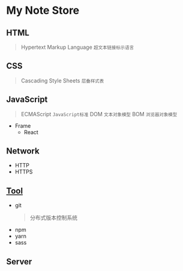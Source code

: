 # My Note Store
## HTML
> Hypertext Markup Language `超文本链接标示语言`

## CSS
> Cascading Style Sheets `层叠样式表`
## JavaScript
> ECMAScript `JavaScript标准`
> DOM `文本对象模型`
> BOM `浏览器对象模型`

- Frame
  - React

## Network
- HTTP
- HTTPS

## [Tool](https://github.com/Sakuraine/note/tree/master/Tool)
- git
    > 分布式版本控制系统
- npm
- yarn
- sass

## Server
